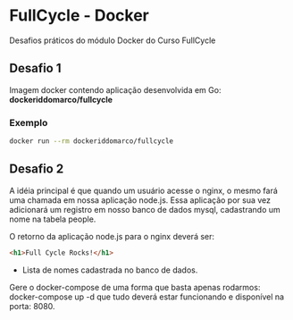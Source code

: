 # FullCycle - Docker
Desafios práticos do módulo Docker do Curso FullCycle

## Desafio 1
Imagem docker contendo aplicação desenvolvida em Go: **dockeriddomarco/fullcycle**
### Exemplo
~~~bash
docker run --rm dockeriddomarco/fullcycle
~~~

## Desafio 2
A idéia principal é que quando um usuário acesse o nginx, o mesmo fará uma chamada em nossa aplicação node.js. Essa aplicação por sua vez adicionará um registro em nosso banco de dados mysql, cadastrando um nome na tabela people.

O retorno da aplicação node.js para o nginx deverá ser:

~~~html
<h1>Full Cycle Rocks!</h1>
~~~

- Lista de nomes cadastrada no banco de dados.

Gere o docker-compose de uma forma que basta apenas rodarmos: docker-compose up -d que tudo deverá estar funcionando e disponível na porta: 8080.